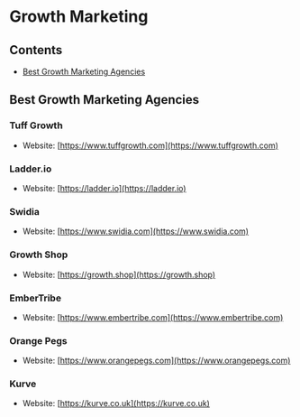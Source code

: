 # Growth Marketing

## Contents
- [Best Growth Marketing Agencies](https://github.com/christiantuff/awesome-privacy/blob/main/README.md#best-growth-marketing-agencies)

## Best Growth Marketing Agencies

### Tuff Growth
- Website: [https://www.tuffgrowth.com](https://www.tuffgrowth.com)

### Ladder.io
- Website: [https://ladder.io](https://ladder.io)

### Swidia
- Website: [https://www.swidia.com](https://www.swidia.com)

### Growth Shop
- Website: [https://growth.shop](https://growth.shop)

### EmberTribe
- Website: [https://www.embertribe.com](https://www.embertribe.com)

### Orange Pegs
- Website: [https://www.orangepegs.com](https://www.orangepegs.com)

### Kurve
- Website: [https://kurve.co.uk](https://kurve.co.uk)

